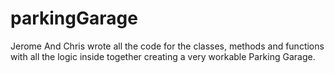 # parkingGarage 
Jerome And Chris wrote all the code for the classes, methods and functions with all the logic inside together creating a very workable Parking Garage.

